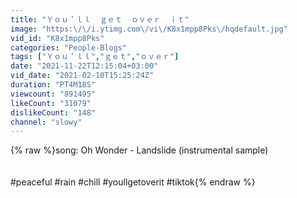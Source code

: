 ```yaml
---
title: "Ｙｏｕ＇ｌｌ  ｇｅｔ  ｏｖｅｒ  ｉｔ"
image: "https:\/\/i.ytimg.com\/vi\/K8x1mpp8Pks\/hqdefault.jpg"
vid_id: "K8x1mpp8Pks"
categories: "People-Blogs"
tags: ["Ｙｏｕ＇ｌｌ","ｇｅｔ","ｏｖｅｒ"]
date: "2021-11-22T12:15:04+03:00"
vid_date: "2021-02-10T15:25:24Z"
duration: "PT4M18S"
viewcount: "891495"
likeCount: "31079"
dislikeCount: "148"
channel: "slowy"
---
```

{% raw %}song: Oh Wonder - Landslide (instrumental sample)<br /><br /><br />#peaceful #rain #chill #youllgetoverit #tiktok{% endraw %}
